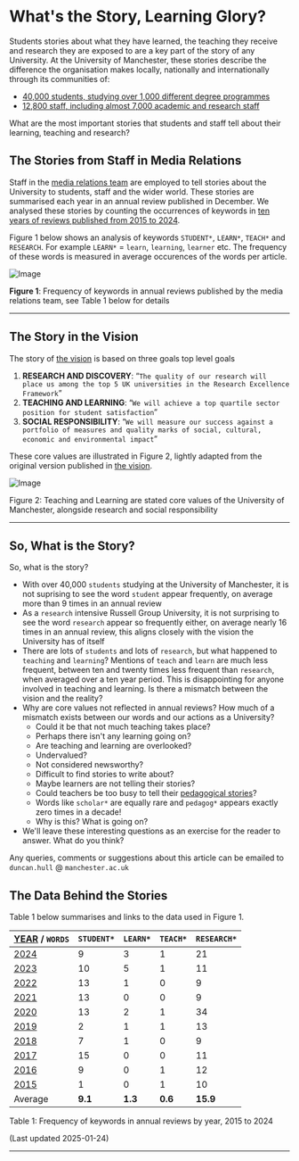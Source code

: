 # What's the Story, Learning Glory?

Students stories about what they have learned, the teaching they receive and research they are exposed to are a key part of the story of any University. At the University of Manchester, these stories describe the difference the organisation makes locally, nationally and internationally through its communities of:

* [40,000 students, studying over 1,000 different degree programmes](https://www.employers.manchester.ac.uk/ourstudents/) 
* [12,800 staff, including almost 7,000 academic and research staff](https://www.manchester.ac.uk/about/people/)

What are the most important stories that students and staff tell about their learning, teaching and research?

<!-- ## Teaching Glory? not really-->

## The Stories from Staff in Media Relations

Staff in the [media relations team](https://www.manchester.ac.uk/about/news/contact-media-relations/) are employed to tell stories about the University to students, staff and the wider world. These stories are summarised each year in an annual review published in December. We analysed these stories by counting the occurrences of keywords in [ten years of reviews published from 2015 to 2024](https://github.com/dullhunk/cdyf/issues/995). 

Figure 1 below shows an analysis of keywords `STUDENT*`, `LEARN*`, `TEACH*` and `RESEARCH`.  For example `LEARN*` = `learn`, `learning`, `learner` etc. The frequency of these words is measured in average occurences of the words per article.


![Image](https://github.com/user-attachments/assets/b19ec952-cefa-4904-b7b3-011fab9e1e05)

**Figure 1**: Frequency of keywords in annual reviews published by the media relations team, see Table 1 below for details


--- 
## The Story in the Vision

The story of [the vision](https://github.com/dullhunk/cdyf/issues/1008) is based on three goals top level goals

1. **RESEARCH AND DISCOVERY**:  “`The quality of our research will place us among the top 5 UK universities in the Research Excellence Framework`”
2. **TEACHING AND LEARNING**:  “`We will achieve a top quartile sector position for student satisfaction`”
3. **SOCIAL RESPONSIBILITY**: “`We will measure our success against a portfolio of measures and quality marks of social, cultural, economic and environmental impact`”

These core values are illustrated in Figure 2, lightly adapted from the original version published in [the vision](https://github.com/dullhunk/cdyf/issues/1008).

![Image](https://github.com/user-attachments/assets/bcec2956-9886-4b79-8a4d-a586bb393ed4)

Figure 2: Teaching and Learning are stated core values of the University of Manchester, alongside research and social responsibility

---

## So, What is the Story?

So, what is the story? 

* With over 40,000 `students` studying at the University of Manchester, it is not suprising to see the word `student` appear frequently, on average more than 9 times in an annual review
* As a `research` intensive Russell Group University, it is not surprising to see the word `research` appear so frequently either, on average nearly 16 times in an annual review, this aligns closely with the vision the University has of itself
* There are lots of `students` and lots of `research`, but what happened to `teaching` and `learning`? Mentions of `teach` and `learn` are much less frequent, between ten and twenty times less frequent than `research`, when averaged over a ten year period. This is disappointing for anyone involved in teaching and learning. Is there a mismatch between the vision and the reality? 
* Why are core values not reflected in annual reviews? How much of a mismatch exists between our words and our actions as a University? 
    + Could it be that not much teaching takes place?
    + Perhaps there isn't any learning going on? 
    + Are teaching and learning are overlooked? 
    + Undervalued? 
    + Not considered newsworthy? 
    + Difficult to find stories to write about? 
    + Maybe learners are not telling their stories? 
    + Could teachers be too busy to tell their [pedagogical stories](https://en.wikipedia.org/wiki/Pedagogy)? 
    + Words like `scholar*` are equally rare and `pedagog*` appears exactly zero times in a decade! 
    + Why is this? What is going on?
* We'll leave these interesting questions as an exercise for the reader to answer. What do you think? 

Any queries, comments or suggestions about this article can be emailed to `duncan.hull` @ `manchester.ac.uk`

## The Data Behind the Stories

Table 1 below summarises and links to the data used in Figure 1.


| [YEAR](https://github.com/dullhunk/cdyf/issues/995) / `WORDS` | `STUDENT*` | `LEARN*` | `TEACH*`  |  `RESEARCH*` |   
|---------------------------------------------------------------|------------|----------|-----------|--------------|
| [2024](https://github.com/dullhunk/cdyf/issues/983)           | 9          | 3        | 1         | 21           | 
| [2023](https://github.com/dullhunk/cdyf/issues/984)           | 10         | 5        | 1         | 11           |  
| [2022](https://github.com/dullhunk/cdyf/issues/985)           | 13         | 1        | 0         | 9            |   
| [2021](https://github.com/dullhunk/cdyf/issues/986)           | 13         | 0        | 0         | 9            |   
| [2020](https://github.com/dullhunk/cdyf/issues/987)           | 13         | 2        | 1         | 34           |   
| [2019](https://github.com/dullhunk/cdyf/issues/988)           | 2          | 1        | 1         | 13           |   
| [2018](https://github.com/dullhunk/cdyf/issues/989)           | 7          | 1        | 0         | 9            |   
| [2017](https://github.com/dullhunk/cdyf/issues/991)           | 15         | 0        | 0         | 11           |   
| [2016](https://github.com/dullhunk/cdyf/issues/993)           | 9          | 0        | 1         | 12           |   
| [2015](https://github.com/dullhunk/cdyf/issues/994)           | 1          | 0        | 1         | 10           |   
| Average                                                       | **9.1**    | **1.3**  | **0.6**   | **15.9**     |   


Table 1: Frequency of keywords in annual reviews by year, 2015 to 2024

(Last updated 2025-01-24)

---
<!--
### Jekyll Themes

Your Pages site will use the layout and styles from the Jekyll theme you have selected in your [repository settings](https://github.com/dullhunk/teaching-and-learning/settings/pages). The name of this theme is saved in the Jekyll `_config.yml` configuration file.

### Support or Contact

Having trouble with Pages? Check out our [documentation](https://docs.github.com/categories/github-pages-basics/) or [contact support](https://support.github.com/contact) and we’ll help you sort it out.-->
